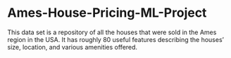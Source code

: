 # Ames-House-Pricing-ML-Project
This data set is a repository of all the houses that were sold in the Ames region in the USA. It has roughly 80 useful features describing the houses’ size, location, and various amenities offered. 
